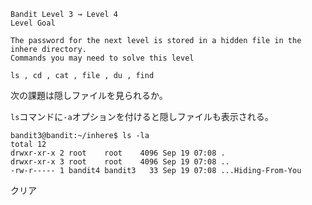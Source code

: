 ```
Bandit Level 3 → Level 4
Level Goal

The password for the next level is stored in a hidden file in the inhere directory.
Commands you may need to solve this level

ls , cd , cat , file , du , find
```

次の課題は隠しファイルを見られるか。  

`ls`コマンドに`-a`オプションを付けると隠しファイルも表示される。  

```
bandit3@bandit:~/inhere$ ls -la
total 12
drwxr-xr-x 2 root    root    4096 Sep 19 07:08 .
drwxr-xr-x 3 root    root    4096 Sep 19 07:08 ..
-rw-r----- 1 bandit4 bandit3   33 Sep 19 07:08 ...Hiding-From-You
```

クリア  


